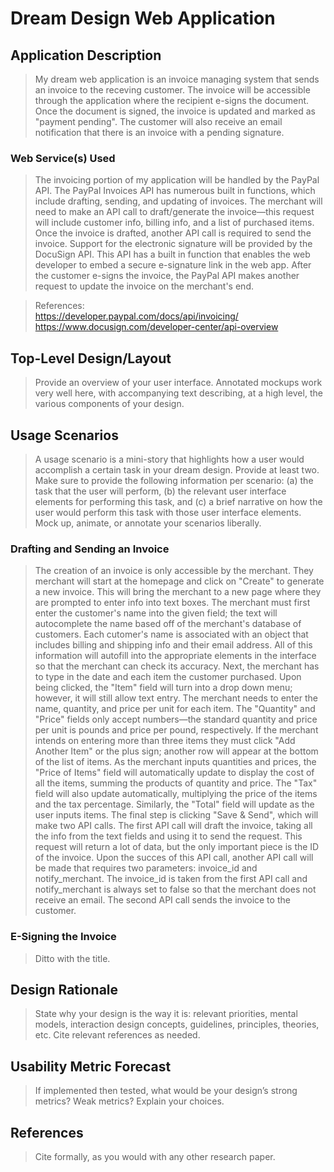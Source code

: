 # Dream Design Web Application

## Application Description
> My dream web application is an invoice managing system that sends an invoice to the receving customer. The invoice will be accessible through the application where the recipient e-signs the document. Once the document is signed, the invoice is updated and marked as "payment pending". The customer will also receive an email notification that there is an invoice with a pending signature.

### Web Service(s) Used
> The invoicing portion of my application will be handled by the PayPal API. The PayPal Invoices API has numerous built in functions, which include drafting, sending, and updating of invoices. The merchant will need to make an API call to draft/generate the invoice—this request will include customer info, billing info, and a list of purchased items. Once the invoice is drafted, another API call is required to send the invoice. Support for the electronic signature will be provided by the DocuSign API. This API has a built in function that enables the web developer to embed a secure e-signature link in the web app. After the customer e-signs the invoice, the PayPal API makes another request to update the invoice on the merchant's end.

> References:  
> https://developer.paypal.com/docs/api/invoicing/  
> https://www.docusign.com/developer-center/api-overview

## Top-Level Design/Layout
> Provide an overview of your user interface. Annotated mockups work very well here, with accompanying text describing, at a high level, the various components of your design.

## Usage Scenarios
> A usage scenario is a mini-story that highlights how a user would accomplish a certain task in your dream design. Provide at least two. Make sure to provide the following information per scenario: (a) the task that the user will perform, (b) the relevant user interface elements for performing this task, and (c) a brief narrative on how the user would perform this task with those user interface elements. Mock up, animate, or annotate your scenarios liberally.

### Drafting and Sending an Invoice
> The creation of an invoice is only accessible by the merchant. They merchant will start at the homepage and click on "Create" to generate a new invoice. This will bring the merchant to a new page where they are prompted to enter info into text boxes. The merchant must first enter the customer's name into the given field; the text will autocomplete the name based off of the merchant's database of customers. Each cutomer's name is associated with an object that includes billing and shipping info and their email address. All of this information will autofill into the appropriate elements in the interface so that the merchant can check its accuracy. Next, the merchant has to type in the date and each item the customer purchased. Upon being clicked, the "Item" field will turn into a drop down menu; however, it will still allow text entry. The merchant needs to enter the name, quantity, and price per unit for each item. The "Quantity" and "Price" fields only accept numbers—the standard quantity and price per unit is pounds and price per pound, respectively. If the merchant intends on entering more than three items they must click "Add Another Item" or the plus sign; another row will appear at the bottom of the list of items. As the merchant inputs quantities and prices, the "Price of Items" field will automatically update to display the cost of all the items, summing the products of quantity and price. The "Tax" field will also update automatically, multiplying the price of the items and the tax percentage. Similarly, the "Total" field will update as the user inputs items. The final step is clicking "Save & Send", which will make two API calls. The first API call will draft the invoice, taking all the info from the text fields and using it to send the request. This request will return a lot of data, but the only important piece is the ID of the invoice. Upon the succes of this API call, another API call will be made that requires two parameters: invoice_id and notify_merchant. The invoice_id is taken from the first API call and notify_merchant is always set to false so that the merchant does not receive an email. The second API call sends the invoice to the customer.

### E-Signing the Invoice
> Ditto with the title.

## Design Rationale
> State why your design is the way it is: relevant priorities, mental models, interaction design concepts, guidelines, principles, theories, etc. Cite relevant references as needed.

## Usability Metric Forecast
> If implemented then tested, what would be your design’s strong metrics? Weak metrics? Explain your choices.

## References
> Cite formally, as you would with any other research paper.
